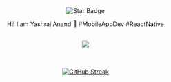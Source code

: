 <div align="center">
<img src="https://img.shields.io/static/v1?label=%F0%9F%8C%9F&message=Let's%20Make%20It%20Work!&style=style=flat&color=8A2BE2" alt="Star Badge"/>

<br/>
  
<p align="center">
  Hi! I am Yashraj Anand 🌌 #MobileAppDev #ReactNative
</p>

<br/>

<div align="center">
  <a href="https://github.com/YASH-TRONX">
    <img src="https://skillicons.dev/icons?i=js,html,css,androidstudio,native,figma,git,github,java,mysql,nodejs,php,postman,react,stackoverflow,visualstudio,vscode,wordpress" />
  </a>
</div>

<br>
<!-- border-radius is not working -->
<!-- <div align="center">
  <img src="assets/wallpaper.png" alt="Wallpaper" width="835">
</div> -->

<br>

<p align="center">
<a href="https://github.com/YASH-TRONX"><img src="https://streak-stats.demolab.com?user=YASH-TRONX&theme=highcontrast&hide_border=true&border_radius=15&date_format=j%20M%5B%20Y%5D&card_width=835" alt="GitHub Streak" /></a>
</p>
